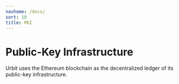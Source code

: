 ```yaml
---
navhome: /docs/
sort: 10
title: PKI
---
```


# Public-Key Infrastructure

Urbit uses the Ethereum blockchain as the decentralized ledger of its public-key
infrastructure. 

<list/>
